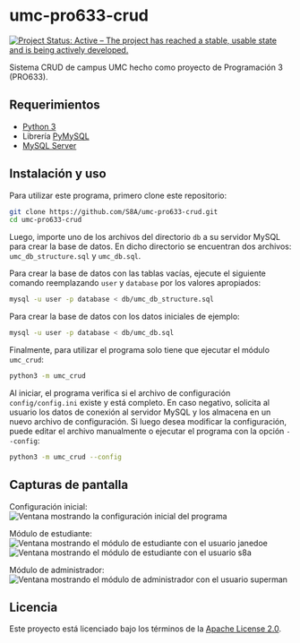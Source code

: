 # umc-pro633-crud

[![Project Status: Active – The project has reached a stable, usable state and is being actively developed.](https://www.repostatus.org/badges/latest/active.svg)](https://www.repostatus.org/#active)

Sistema CRUD de campus UMC hecho como proyecto de Programación 3 (PRO633).

## Requerimientos

- [Python 3](https://www.python.org/)
- Librería [PyMySQL](https://pypi.org/project/PyMySQL/)
- [MySQL Server](https://dev.mysql.com/downloads/mysql/)

## Instalación y uso

Para utilizar este programa, primero clone este repositorio:

```bash
git clone https://github.com/S8A/umc-pro633-crud.git
cd umc-pro633-crud
```

Luego, importe uno de los archivos del directorio `db` a su servidor MySQL para 
crear la base de datos. En dicho directorio se encuentran dos archivos: 
`umc_db_structure.sql` y `umc_db.sql`.

Para crear la base de datos con las tablas vacías, ejecute el siguiente comando 
reemplazando `user` y `database` por los valores apropiados:

```bash
mysql -u user -p database < db/umc_db_structure.sql
```

Para crear la base de datos con los datos iniciales de ejemplo:

```bash
mysql -u user -p database < db/umc_db.sql
```

Finalmente, para utilizar el programa solo tiene que ejecutar el módulo 
`umc_crud`:

```bash
python3 -m umc_crud
```

Al iniciar, el programa verifica si el archivo de configuración 
`config/config.ini` existe y está completo. En caso negativo, solicita al 
usuario los datos de conexión al servidor MySQL y los almacena en un nuevo 
archivo de configuración. Si luego desea modificar la configuración, puede 
editar el archivo manualmente o ejecutar el programa con la opción `--config`:

```bash
python3 -m umc_crud --config
```

## Capturas de pantalla

Configuración inicial:
![Ventana mostrando la configuración inicial del programa](https://s8a.github.io/assets/img/umc-pro633-crud-first-config.png)

Módulo de estudiante:
![Ventana mostrando el módulo de estudiante con el usuario janedoe](https://s8a.github.io/assets/img/umc-pro633-crud-student-janedoe.png)
![Ventana mostrando el módulo de estudiante con el usuario s8a](https://s8a.github.io/assets/img/umc-pro633-crud-student-s8a.png)

Módulo de administrador:
![Ventana mostrando el módulo de administrador con el usuario superman](https://s8a.github.io/assets/img/umc-pro633-crud-admin-superman.png)

## Licencia

Este proyecto está licenciado bajo los términos de la 
[Apache License 2.0](https://choosealicense.com/licenses/apache-2.0/).
